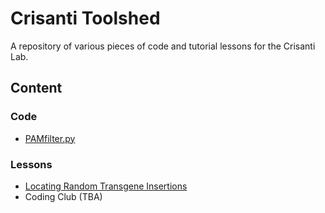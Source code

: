 # Crisanti Toolshed

A repository of various pieces of code and tutorial lessons for the Crisanti Lab.

## Content

### Code

- [PAMfilter.py](code/PAMfilter.py)

### Lessons

- [Locating Random Transgene Insertions](lessons/locating_transgenes.md)
- Coding Club (TBA)
